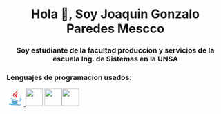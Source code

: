 <h1 align="center">Hola 👋, Soy Joaquin Gonzalo Paredes Mescco</h1>
<h3 align="center">Soy estudiante de la facultad produccion y servicios de la escuela Ing. de Sistemas en la UNSA</h3>
<p align="left">
</p>

<h3 align="left">Lenguajes de programacion usados:</h3>
<p align="left"> <a href="https://www.java.com" target="_blank" rel="noreferrer"> <img src="https://raw.githubusercontent.com/devicons/devicon/master/icons/java/java-original.svg" alt="java" width="40" height="40"/> </a><img src="https://upload.wikimedia.org/wikipedia/commons/2/27/PHP-logo.svg" width="40" height="40"/> </a><img src="https://upload.wikimedia.org/wikipedia/commons/thumb/6/61/HTML5_logo_and_wordmark.svg/1200px-HTML5_logo_and_wordmark.svg.png"  width="40" height="40"/></a><img src="https://cdn-icons-png.flaticon.com/512/919/919826.png"  width="40" height="40"/></a> </p>
